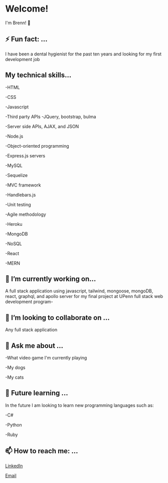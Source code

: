 # Welcome!
I'm Brenn! 👋




## ⚡ Fun fact: ...
I have been a dental hygienist for the past ten years and looking for my first development job

## My technical skills...
-HTML

-CSS

-Javascript

-Third party APIs -JQuery, bootstrap, bulma

-Server side APIs, AJAX, and JSON

-Node.js

-Object-oriented programming

-Express.js servers

-MySQL

-Sequelize

-MVC framework 

-Handlebars.js

-Unit testing

-Agile methodology

-Heroku

-MongoDB

-NoSQL

-React

-MERN

## 🔭 I’m currently working on... 
A full stack application using javascript, tailwind, mongoose, mongoDB, react, graphql, and apollo server for my final project at UPenn full stack web development program- 

## 👯 I’m looking to collaborate on ...
Any full stack application

## 💬 Ask me about ...
-What video game I'm currently playing

-My dogs

-My cats

## 🌱 Future learning ...
In the future I am looking to learn new programming languages such as:

-C#

-Python

-Ruby

## 📫 How to reach me: ...
[LinkedIn](https://www.linkedin.com/in/brennvoyles/)

[Email](mailto:brennaveir@gmail.com)